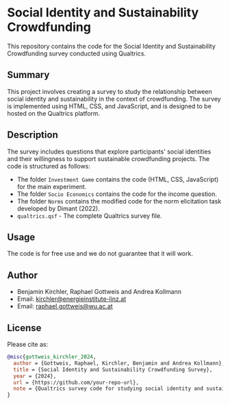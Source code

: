 # Social Identity and Sustainability Crowdfunding

This repository contains the code for the Social Identity and Sustainability Crowdfunding survey conducted using Qualtrics.

## Summary

This project involves creating a survey to study the relationship between social identity and sustainability in the context of crowdfunding. The survey is implemented using HTML, CSS, and JavaScript, and is designed to be hosted on the Qualtrics platform.

## Description

The survey includes questions that explore participants' social identities and their willingness to support sustainable crowdfunding projects. The code is structured as follows:

- The folder `Investment Game` contains the code (HTML, CSS, JavaScript) for the main experiment.
- The folder `Socio Economics` contains the code for the income question.
- The folder `Norms` contains the modified code for the norm elicitation task developed by Dimant (2022).
- `qualtrics.qsf` - The complete Qualtrics survey file.

## Usage

The code is for free use and we do not guarantee that it will work.

## Author

- Benjamin Kirchler, Raphael Gottweis and Andrea Kollmann
- Email: [kirchler@energieinstitute-linz.at](mailto:kirchler@energieinstitute-linz.at)
- Email: [raphael.gottweis@wu.ac.at](mailto:raphael.gottweis@wu.ac.at)


## License

Please cite as:

```bibtex
@misc{gottweis_kirchler_2024,
  author = {Gottweis, Raphael, Kirchler, Benjamin and Andrea Kollmann},
  title = {Social Identity and Sustainability Crowdfunding Survey},
  year = {2024},
  url = {https://github.com/your-repo-url},
  note = {Qualtrics survey code for studying social identity and sustainability in crowdfunding.}
}

